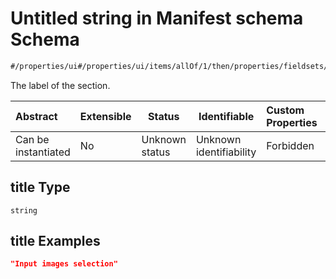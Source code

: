 # Untitled string in Manifest schema Schema

```txt
#/properties/ui#/properties/ui/items/allOf/1/then/properties/fieldsets/items/properties/title
```

The label of the section.


| Abstract            | Extensible | Status         | Identifiable            | Custom Properties | Additional Properties | Access Restrictions | Defined In                                                            |
| :------------------ | ---------- | -------------- | ----------------------- | :---------------- | --------------------- | ------------------- | --------------------------------------------------------------------- |
| Can be instantiated | No         | Unknown status | Unknown identifiability | Forbidden         | Allowed               | none                | [manifest.schema.json\*](manifest.schema.json "open original schema") |

## title Type

`string`

## title Examples

```json
"Input images selection"
```
